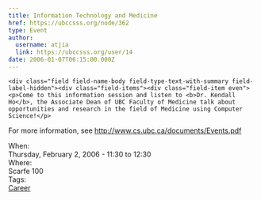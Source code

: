 ```yaml
---
title: Information Technology and Medicine 
href: https://ubccsss.org/node/362
type: Event
author:
  username: atjia
  link: https://ubccsss.org/user/14
date: 2006-01-07T06:15:00.000Z
---
```



    <div class="field field-name-body field-type-text-with-summary field-label-hidden"><div class="field-items"><div class="field-item even"><p>Come to this information session and listen to <b>Dr. Kendall Ho</b>, the Associate Dean of UBC Faculty of Medicine talk about opportunities and research in the field of Medicine using Computer Science!</p>
<p>For more information, see <a href="http://www.cs.ubc.ca/documents/Events.pdf">http://www.cs.ubc.ca/documents/Events.pdf</a></p>
</div></div></div><div class="field field-name-field-dates field-type-datetime field-label-above"><div class="field-label">When:&#xA0;</div><div class="field-items"><div class="field-item even"><span class="date-display-single">Thursday, February 2, 2006 - <span class="date-display-range"><span class="date-display-start">11:30</span> to <span class="date-display-end">12:30</span></span></span></div></div></div><div class="field field-name-field-location field-type-text field-label-above"><div class="field-label">Where:&#xA0;</div><div class="field-items"><div class="field-item even">Scarfe 100</div></div></div>    <footer>
    <div class="field field-name-field-tags field-type-taxonomy-term-reference field-label-above"><div class="field-label">Tags:&#xA0;</div><div class="field-items"><div class="field-item even"><a href="/career">Career</a></div></div></div>      </footer>
    